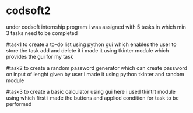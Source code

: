 # codsoft2
under codsoft internship program i was assigned with 5 tasks in which min 3 tasks need to be completed

#task1 to create a to-do list using python gui which enables the user to store the task add and delete it i made it using tkinter module which provides the gui for my task

#task2 to create a random password generator which can create password on input of lenght given by user i made it using python tkinter and random module

#task3 to create a basic calculator using gui here i used tkintrt module using which first i made the buttons and applied condition for task to be performed
